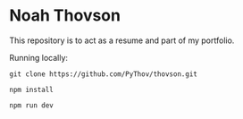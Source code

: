 # Noah Thovson

This repository is to act as a resume and part of my portfolio.

Running locally:
```
git clone https://github.com/PyThov/thovson.git

npm install

npm run dev
```
